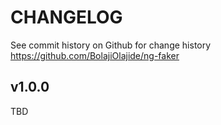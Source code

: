 # CHANGELOG

See commit history on Github for change history
https://github.com/BolajiOlajide/ng-faker

## v1.0.0

TBD
